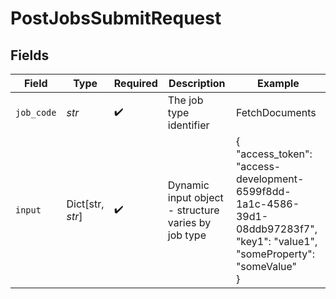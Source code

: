 # PostJobsSubmitRequest


## Fields

| Field                                                                                                                        | Type                                                                                                                         | Required                                                                                                                     | Description                                                                                                                  | Example                                                                                                                      |
| ---------------------------------------------------------------------------------------------------------------------------- | ---------------------------------------------------------------------------------------------------------------------------- | ---------------------------------------------------------------------------------------------------------------------------- | ---------------------------------------------------------------------------------------------------------------------------- | ---------------------------------------------------------------------------------------------------------------------------- |
| `job_code`                                                                                                                   | *str*                                                                                                                        | :heavy_check_mark:                                                                                                           | The job type identifier                                                                                                      | FetchDocuments                                                                                                               |
| `input`                                                                                                                      | Dict[str, *str*]                                                                                                             | :heavy_check_mark:                                                                                                           | Dynamic input object - structure varies by job type                                                                          | {<br/>"access_token": "access-development-6599f8dd-1a1c-4586-39d1-08ddb97283f7",<br/>"key1": "value1",<br/>"someProperty": "someValue"<br/>} |